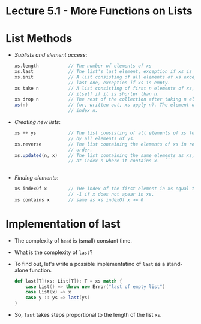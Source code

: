 # Lecture 5.1 - More Functions on Lists

# List Methods
* *Sublists and element access*:

	```scala
	xs.length 			// The number of elements of xs
	xs.last				// The list's last element, exception if xs is empty.
	xs.init 			// A list consisting of all elements of xs except the
						// last one, exception if xs is empty.
	xs take n			// A list consisting of first n elements of xs, or xs
						// itself if it is shorter than n.
	xs drop n			// The rest of the collection after taking n elements
	xs(n) 				// (or, written out, xs apply n). The element of xs at 
						// index n.
	```

* *Creating new lists*:

	```scala
	xs ++ ys			// The list consisting of all elements of xs followed
						// by all elements of ys.
	xs.reverse			// The list containing the elements of xs in reversed
						// order.
	xs.updated(n, x)	// The list containing the same elements as xs, except 
						// at index n where it contains x.	```
						
* *Finding elements*:

	```scala
	xs indexOf x		// THe index of the first element in xs equal to x, or
						// -1 if x does not apear in xs.
	xs contains x		// same as xs indexOf x >= 0
	```

# Implementation of last
* The complexity of `head` is (small) constant time.
* What is the complexity of `last`?	
* To find out, let's write a possible implementatino of `last` as a stand-alone function.

	```scala
	def last[T](xs: List[T]): T = xs match {
		case List() => throw new Error("last of empty list")
		case List(x) => x
		case y :: ys => last(ys)
	}
	```
* So, `last` takes steps proportional to the length of the list `xs`.
	